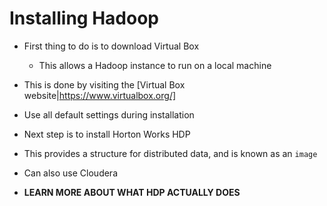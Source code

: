Installing Hadoop
======

* First thing to do is to download Virtual Box
  * This allows a Hadoop instance to run on a local machine
* This is done by visiting the [Virtual Box website|https://www.virtualbox.org/]
* Use all default settings during installation

* Next step is to install Horton Works HDP
* This provides a structure for distributed data, and is known as an `image`
* Can also use Cloudera
* **LEARN MORE ABOUT WHAT HDP ACTUALLY DOES**
